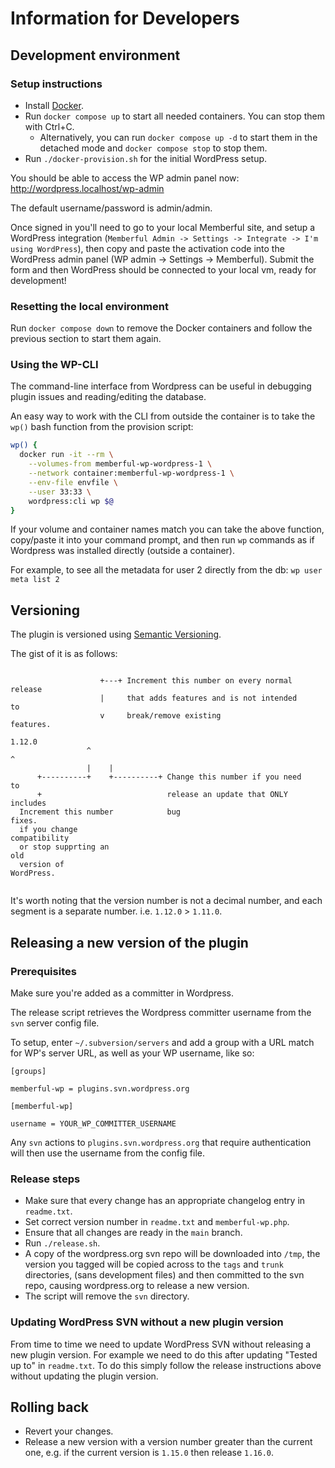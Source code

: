 # Information for Developers

## Development environment

### Setup instructions

- Install [Docker](https://www.docker.com/get-started).
- Run `docker compose up` to start all needed containers. You can stop them with Ctrl+C.
  - Alternatively, you can run `docker compose up -d` to start them in the detached mode and `docker compose stop` to stop them.
- Run `./docker-provision.sh` for the initial WordPress setup.

You should be able to access the WP admin panel now: http://wordpress.localhost/wp-admin

The default username/password is admin/admin.

Once signed in you'll need to go to your local Memberful site, and setup a WordPress integration
(`Memberful Admin -> Settings -> Integrate -> I'm using WordPress`), then copy and paste the activation
code into the WordPress admin panel (WP admin -> Settings -> Memberful). Submit the form and then
WordPress should be connected to your local vm, ready for development!

### Resetting the local environment

Run `docker compose down` to remove the Docker containers and follow the previous section to start them again.

### Using the WP-CLI

The command-line interface from Wordpress can be useful in debugging plugin issues and reading/editing the database.

An easy way to work with the CLI from outside the container is to take the `wp()` bash function from the provision script:
```bash
wp() {
  docker run -it --rm \
    --volumes-from memberful-wp-wordpress-1 \
    --network container:memberful-wp-wordpress-1 \
    --env-file envfile \
    --user 33:33 \
    wordpress:cli wp $@
}
```

If your volume and container names match you can take the above function, copy/paste it into your command prompt, and then run `wp` commands as if Wordpress was installed directly (outside a container).

For example, to see all the metadata for user 2 directly from the db:
`wp user meta list 2`


## Versioning

The plugin is versioned using [Semantic Versioning](http://semver.org).

The gist of it is as follows:

```
                                                                        
                    +---+ Increment this number on every normal release 
                    |     that adds features and is not intended to     
                    v     break/remove existing features.               
                 1.12.0                                                 
                 ^    ^                                                 
                 |    |                                                 
      +----------+    +----------+ Change this number if you need to    
      +                            release an update that ONLY includes 
  Increment this number            bug fixes.                           
  if you change compatibility                                           
  or stop supprting an old                                              
  version of WordPress.                                                 
                                                                        
```

It's worth noting that the version number is not a decimal number, and each
segment is a separate number. i.e. `1.12.0` > `1.11.0`.

## Releasing a new version of the plugin

### Prerequisites

Make sure you're added as a committer in Wordpress.

The release script retrieves the Wordpress committer username from the `svn` server config file. 

To setup, enter `~/.subversion/servers` and add a group with a URL match for WP's server URL, as well as your WP username, like so:

```
[groups]

memberful-wp = plugins.svn.wordpress.org

[memberful-wp]

username = YOUR_WP_COMMITTER_USERNAME
```

Any `svn` actions to `plugins.svn.wordpress.org` that require authentication will then use the username from the config file.

### Release steps

* Make sure that every change has an appropriate changelog entry in `readme.txt`.
* Set correct version number in `readme.txt` and `memberful-wp.php`.
* Ensure that all changes are ready in the `main` branch.
* Run `./release.sh`.
* A copy of the wordpress.org svn repo will be downloaded into `/tmp`, the
  version you tagged will be copied across to the `tags` and `trunk`
  directories, (sans development files) and then committed to the svn repo,
  causing wordpress.org to release a new version.
* The script will remove the `svn` directory.

### Updating WordPress SVN without a new plugin version

From time to time we need to update WordPress SVN without releasing a new plugin
version. For example we need to do this after updating "Tested up to" in
`readme.txt`. To do this simply follow the release instructions above without
updating the plugin version.

## Rolling back

* Revert your changes.
* Release a new version with a version number greater than the current one, e.g. if the current version is `1.15.0` then release `1.16.0`.
